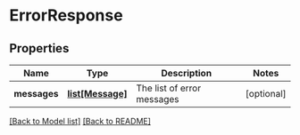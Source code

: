 # ErrorResponse

## Properties
Name | Type | Description | Notes
------------ | ------------- | ------------- | -------------
**messages** | [**list[Message]**](Message.md) | The list of error messages | [optional] 

[[Back to Model list]](../README.md#documentation-for-models) [[Back to README]](../README.md)

